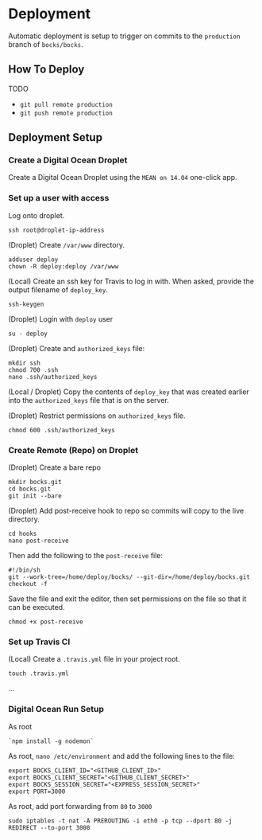 # Deployment

Automatic deployment is setup to trigger on commits to the `production` branch of `bocks/bocks`.

## How To Deploy

TODO

* `git pull remote production`
* `git push remote production`

## Deployment Setup

### Create a Digital Ocean Droplet

Create a Digital Ocean Droplet using the `MEAN on 14.04` one-click app.

### Set up a user with access

Log onto droplet.

	ssh root@droplet-ip-address

(Droplet) Create `/var/www` directory.

	adduser deploy
	chown -R deploy:deploy /var/www

(Local) Create an ssh key for Travis to log in with. When asked, provide the output filename of `deploy_key`.

	ssh-keygen

(Droplet) Login with `deploy` user

	su - deploy

(Droplet) Create and `authorized_keys` file:

	mkdir ssh
	chmod 700 .ssh
	nano .ssh/authorized_keys

(Local / Droplet) Copy the contents of `deploy_key` that was created earlier into the `authorized_keys` file that is on the server.

(Droplet) Restrict permissions on `authorized_keys` file.

	chmod 600 .ssh/authorized_keys

### Create Remote (Repo) on Droplet

(Droplet) Create a bare repo

	mkdir bocks.git
	cd bocks.git
	git init --bare

(Droplet) Add post-receive hook to repo so commits will copy to the live directory.

	cd hooks
	nano post-receive

Then add the following to the `post-receive` file:

	#!/bin/sh
	git --work-tree=/home/deploy/bocks/ --git-dir=/home/deploy/bocks.git checkout -f

Save the file and exit the editor, then set permissions on the file so that it can be executed.

	chmod +x post-receive

### Set up Travis CI

(Local) Create a `.travis.yml` file in your project root.

	touch .travis.yml

...

### Digital Ocean Run Setup

As root

	`npm install -g nodemon`

As root, `nano /etc/environment` and add the following lines to the file:

	export BOCKS_CLIENT_ID="<GITHUB_CLIENT_ID>"
	export BOCKS_CLIENT_SECRET="<GITHUB_CLIENT_SECRET>"
	export BOCKS_SESSION_SECRET="<EXPRESS_SESSION_SECRET>"
	export PORT=3000

As root, add port forwarding from `80` to `3000`

	sudo iptables -t nat -A PREROUTING -i eth0 -p tcp --dport 80 -j REDIRECT --to-port 3000

